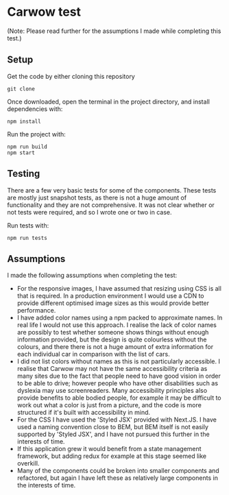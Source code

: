 # Carwow test

(Note: Please read further for the assumptions I made while completing this test.)

## Setup

Get the code by either cloning this repository

```
git clone 
```

Once downloaded, open the terminal in the project directory, and install dependencies with:

```
npm install
```

Run the project with: 

```
npm run build
npm start
```

## Testing

There are a few very basic tests for some of the components.  These tests are mostly just snapshot tests, as there is not a huge amount of functionality and they are not comprehensive.  It was not clear whether or not tests were required, and so I wrote one or two in case.

Run tests with:

```
npm run tests
```

## Assumptions

 I made the following assumptions when completing the test:
- For the responsive images, I have assumed that resizing using CSS is all that is required.  In a production environment I would use a CDN to provide different optimised image sizes as this would provide better performance.
- I have added color names using a npm packed to approximate names.  In real life I would not use this approach.  I realise the lack of color names are possibly to test whether someone shows things without enough information provided, but the design is quite colourless without the colours, and there there is not a huge amount of extra information for each individual car in comparison with the list of cars.
- I did not list colors without names as this is not particularly accessible.  I realise that Carwow may not have the same accessibility criteria as many sites due to the fact that people need to have good vision in order to be able to drive; however people who have other disabilities such as dyslexia may use screenreaders.  Many accessibility principles also provide benefits to able bodied people, for example it may be difficult to work out what a color is just from a picture, and the code is more structured if it's built with accessibility in mind.
- For the CSS I have used the 'Styled JSX' provided with Next.JS.  I have used a naming convention close to BEM, but BEM itself is not easily supported by 'Styled JSX', and I have not pursued this further in the interests of time.
- If this application grew it would benefit from a state management framework, but adding redux for example at this stage seemed like overkill.
- Many of the components could be broken into smaller components and refactored, but again I have left these as relatively large components in the interests of time.
